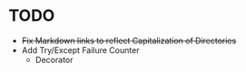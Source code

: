 # TODO

- ~~Fix Markdown links to reflect Capitalization of Directories~~
- Add Try/Except Failure Counter
  - Decorator